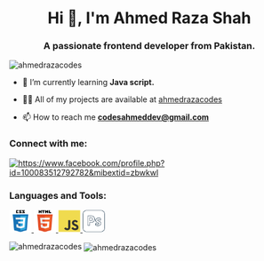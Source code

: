 <h1 align="center">Hi 👋, I'm Ahmed Raza Shah</h1>
<h3 align="center">A passionate frontend developer from Pakistan.</h3>

<p align="left"> <img src="https://komarev.com/ghpvc/?username=ahmedrazacodes&label=Profile%20views&color=0e75b6&style=flat" alt="ahmedrazacodes" /> </p>

- 🌱 I’m currently learning **Java script.**

- 👨‍💻 All of my projects are available at [ahmedrazacodes](ahmedrazacodes)

- 📫 How to reach me **codesahmeddev@gmail.com**

<h3 align="left">Connect with me:</h3>
<p align="left">
<a href="https://fb.com/https://www.facebook.com/profile.php?id=100083512792782&mibextid=zbwkwl" target="blank"><img align="center" src="https://raw.githubusercontent.com/rahuldkjain/github-profile-readme-generator/master/src/images/icons/Social/facebook.svg" alt="https://www.facebook.com/profile.php?id=100083512792782&mibextid=zbwkwl" height="30" width="40" /></a>
</p>

<h3 align="left">Languages and Tools:</h3>
<p align="left"> <a href="https://www.w3schools.com/css/" target="_blank" rel="noreferrer"> <img src="https://raw.githubusercontent.com/devicons/devicon/master/icons/css3/css3-original-wordmark.svg" alt="css3" width="40" height="40"/> </a> <a href="https://www.w3.org/html/" target="_blank" rel="noreferrer"> <img src="https://raw.githubusercontent.com/devicons/devicon/master/icons/html5/html5-original-wordmark.svg" alt="html5" width="40" height="40"/> </a> <a href="https://developer.mozilla.org/en-US/docs/Web/JavaScript" target="_blank" rel="noreferrer"> <img src="https://raw.githubusercontent.com/devicons/devicon/master/icons/javascript/javascript-original.svg" alt="javascript" width="40" height="40"/> </a> <a href="https://www.photoshop.com/en" target="_blank" rel="noreferrer"> <img src="https://raw.githubusercontent.com/devicons/devicon/master/icons/photoshop/photoshop-line.svg" alt="photoshop" width="40" height="40"/> </a> </p>

<p><img align="left" src="https://github-readme-stats.vercel.app/api/top-langs?username=ahmedrazacodes&show_icons=true&locale=en&layout=compact" alt="ahmedrazacodes" /></p>

<p>&nbsp;<img align="center" src="https://github-readme-stats.vercel.app/api?username=ahmedrazacodes&show_icons=true&locale=en" alt="ahmedrazacodes" /></p>
